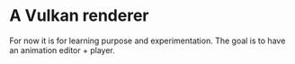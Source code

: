 # A Vulkan renderer

For now it is for learning purpose and experimentation. The goal is to have an animation editor + player.
